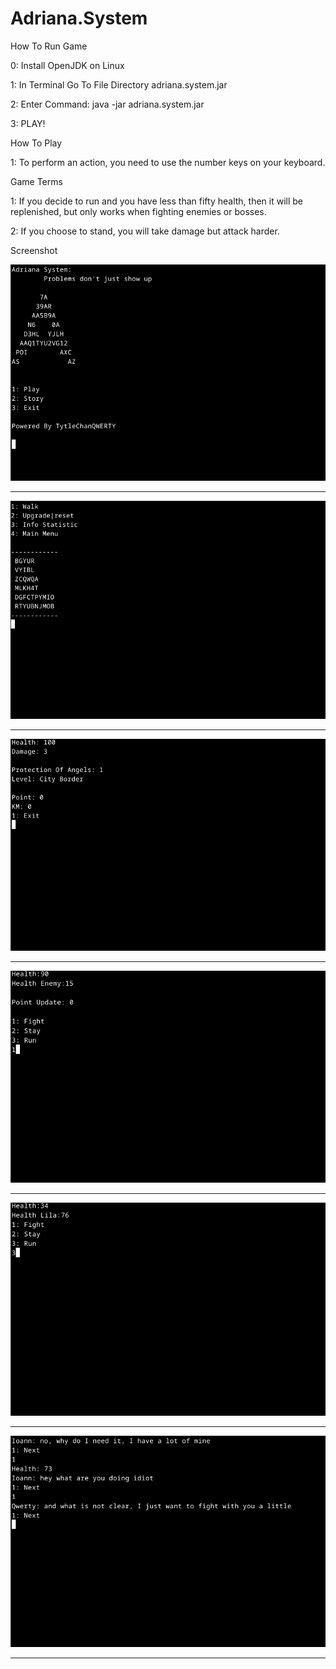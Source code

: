# Adriana.System
How To Run Game

0:
Install OpenJDK on Linux

1: 
In Terminal Go To File Directory adriana.system.jar

2:
Enter Command: java -jar adriana.system.jar

3:
PLAY!



How To Play

1: 
To perform an action, you need to use the number keys on your keyboard.




Game Terms

1:
If you decide to run and you have less than fifty health, then it will be replenished, but only works when fighting enemies or bosses.

2:
If you choose to stand, you will take damage but attack harder.




Screenshot

![Image alt](https://github.com/TitleChanQWERTY/Adriana-System/blob/main/screenshot/2.png)

------------------------------------------------------------------------

![Image alt](https://github.com/TitleChanQWERTY/Adriana-System/blob/main/screenshot/1.png)

------------------------------------------------------------------------

![Image alt](https://github.com/TitleChanQWERTY/Adriana-System/blob/main/screenshot/3.png)

------------------------------------------------------------------------

![Image alt](https://github.com/TitleChanQWERTY/Adriana-System/blob/main/screenshot/4.png)

------------------------------------------------------------------------

![Image alt](https://github.com/TitleChanQWERTY/Adriana-System/blob/main/screenshot/5.png)

------------------------------------------------------------------------

![Image alt](https://github.com/TitleChanQWERTY/Adriana-System/blob/main/screenshot/6.png)

------------------------------------------------------------------------
